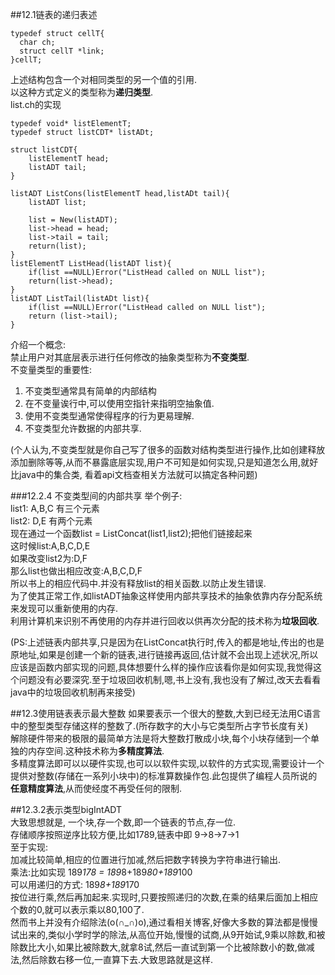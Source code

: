##12.1链表的递归表述
```
typedef struct cellT{
  char ch;
  struct cellT *link;
}cellT;
```
上述结构包含一个对相同类型的另一个值的引用.  
以这种方式定义的类型称为**递归类型**.  
list.ch的实现

```
typedef void* listElementT; 
typedef struct listCDT* listADt;

struct listCDT{
    listElementT head;
    listADT tail;
}

listADT ListCons(listElementT head,listADt tail){
    listADT list;
    
    list = New(listADT);
    list->head = head;
    list->tail = tail;
    return(list);
}
listElementT ListHead(listADT list){
    if(list ==NULL)Error("ListHead called on NULL list");
    return(list->head);
}
listADT ListTail(listADt list){
    if(list ==NULL)Error("ListHead called on NULL list");
    return (list->tail);
}
```


介绍一个概念:  
禁止用户对其底层表示进行任何修改的抽象类型称为**不变类型**.  
不变量类型的重要性:  
1. 不变类型通常具有简单的内部结构  
2. 在不变量诶行中,可以使用空指针来指明空抽象值.  
3. 使用不变类型通常使得程序的行为更易理解.  
4. 不变类型允许数据的内部共享.  

(个人认为,不变类型就是你自己写了很多的函数对结构类型进行操作,比如创建释放添加删除等等,从而不暴露底层实现,用户不可知是如何实现,只是知道怎么用,就好比java中的集合类, 看着api文档查相关方法就可以搞定各种问题)  

###12.2.4 不变类型间的内部共享
举个例子:  
list1: A,B,C 有三个元素  
list2: D,E 有两个元素  
现在通过一个函数list = ListConcat(list1,list2);把他们链接起来  
这时候list:A,B,C,D,E  
如果改变list2为:D,F  
那么list也做出相应改变:A,B,C,D,F  
所以书上的相应代码中.并没有释放list的相关函数.以防止发生错误.  
为了使其正常工作,如listADT抽象这样使用内部共享技术的抽象依靠内存分配系统来发现可以重新使用的内存.  
利用计算机来识别不再使用的内存并进行回收以供再次分配的技术称为**垃圾回收**.  

(PS:上述链表内部共享,只是因为在ListConcat执行时,传入的都是地址,传出的也是原地址,如果是创建一个新的链表,进行链接再返回,估计就不会出现上述状况,所以应该是函数内部实现的问题,具体想要什么样的操作应该看你是如何实现,我觉得这个问题没有必要深究.至于垃圾回收机制,嗯,书上没有,我也没有了解过,改天去看看java中的垃圾回收机制再来接受)  

##12.3使用链表表示最大整数
如果要表示一个很大的整数,大到已经无法用C语言中的整型类型存储这样的整数了.(所存数字的大小与它类型所占字节长度有关)  
解除硬件带来的极限的最简单方法是将大整数打散成小块,每个小块存储到一个单独的内存空间.这种技术称为**多精度算法**.  
多精度算法即可以以硬件实现,也可以以软件实现,以软件的方式实现,需要设计一个提供对整数(存储在一系列小块中)的标准算数操作包.此包提供了编程人员所说的**任意精度算法**,从而使经度不再受任何的限制.  

##12.3.2表示类型bigIntADT  
大致思想就是, 一个块,存一个数,即一个链表的节点,存一位.  
存储顺序按照逆序比较方便,比如1789,链表中即 9->8->7->1  
至于实现:  
加减比较简单,相应的位置进行加减,然后把数字转换为字符串进行输出.  
乘法:比如实现 189*178 = 189*8+189*80+189*100  
可以用递归的方式: 189*8+189*170  
按位进行乘,然后再加起来.实现时,只要按照递归的次数,在乘的结果后面加上相应个数的0,就可以表示乘以80,100了.  
然而书上并没有介绍除法(o(∩\_∩)o),通过看相关博客,好像大多数的算法都是慢慢试出来的,类似小学时学的除法,从高位开始,慢慢的试商,从9开始试,9乘以除数,和被除数比大小,如果比被除数大,就拿8试,然后一直试到第一个比被除数小的数,做减法,然后除数右移一位,一直算下去.大致思路就是这样.  



